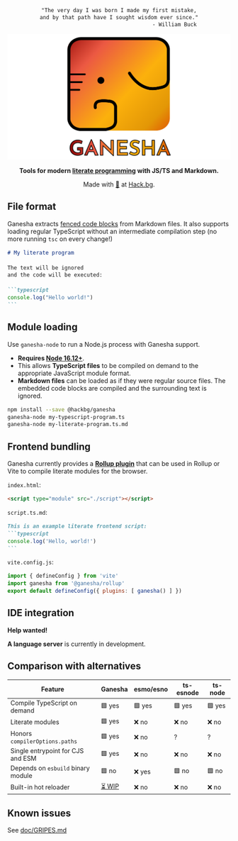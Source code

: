 <div align="center">

```
"The very day I was born I made my first mistake,
and by that path have I sought wisdom ever since."
                                   - William Buck
```

![Ganesha](./doc/banner.svg)

**Tools for modern [literate programming](https://en.wikipedia.org/wiki/Literate_programming)
with JS/TS and Markdown.**

Made with [🧡](mailto:hello@hack.bg) at [Hack.bg](https://hack.bg).

</div>

## File format

Ganesha extracts [fenced code blocks](https://www.markdownguide.org/extended-syntax/#fenced-code-blocks)
from Markdown files. It also supports loading regular TypeScript without an
intermediate compilation step (no more running `tsc` on every change!)

`````markdown
# My literate program

The text will be ignored
and the code will be executed:
  
```typescript
console.log("Hello world!")
```
`````

## Module loading

Use `ganesha-node` to run a Node.js process with Ganesha support.
* **Requires [Node 16.12+](https://github.com/nodejs/node/blob/main/doc/changelogs/CHANGELOG_V16.md#experimental-esm-loader-hooks-api)**.
* This allows **TypeScript files** to be compiled on demand
  to the appropriate JavaScript module format.
* **Markdown files** can be loaded as if they were regular source files.
  The embedded code blocks are compiled and the surrounding text is ignored.

```sh
npm install --save @hackbg/ganesha
ganesha-node my-typescript-program.ts
ganesha-node my-literate-program.ts.md
```

## Frontend bundling

Ganesha currently provides a [**Rollup plugin**](./src/rollup)
that can be used in Rollup or Vite to compile literate modules for the browser.

`index.html`:
```html
<script type="module" src="./script"></script>
```

`script.ts.md`:
`````markdown
This is an example literate frontend script:
```typescript
console.log('Hello, world!')
```
`````
 
`vite.config.js`:
```javascript
import { defineConfig } from 'vite'
import ganesha from '@ganesha/rollup'
export default defineConfig({ plugins: [ ganesha() ] })
```

## IDE integration

**Help wanted!**

**A language server** is currently in development.

## Comparison with alternatives

|Feature                           |**Ganesha**             |esmo/esno|ts-esnode|ts-node|
|----------------------------------|------------------------|---------|---------|-------|
|Compile TypeScript on demand      |🟩 yes                  |🟩 yes   |🟩 yes   |🟩 yes |
|Literate modules                  |🟩 yes                  |❌ no    |❌ no    |❌ no  |
|Honors `compilerOptions.paths`    |🟩 yes                  |❌ no    |?        |?      |
|Single entrypoint for CJS and ESM |🟩 yes                  |❌ no    |❌ no    |❌ no  |
|Depends on `esbuild` binary module|🟩 no                   |❌ yes   |🟩 no    |🟩 no  |
|Built-in hot reloader             |[⏳ WIP](./doc/LIVE.md) |❌ no    |❌ no    |❌ no  |

## Known issues

See [doc/GRIPES.md](./doc/GRIPES.md)
